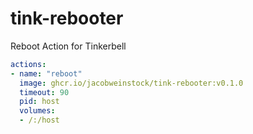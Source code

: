 # tink-rebooter
Reboot Action for Tinkerbell

```yaml
actions:
- name: "reboot"
  image: ghcr.io/jacobweinstock/tink-rebooter:v0.1.0
  timeout: 90
  pid: host
  volumes:
  - /:/host
```